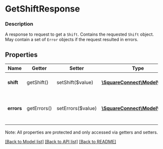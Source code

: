 # GetShiftResponse

### Description

A response to request to get a `Shift`. Contains the requested `Shift` object. May contain a set of `Error` objects if the request resulted in errors.

## Properties
Name | Getter | Setter | Type | Description | Notes
------------ | ------------- | ------------- | ------------- | ------------- | -------------
**shift** | getShift() | setShift($value) | [**\SquareConnect\Model\Shift**](Shift.md) | The requested &#x60;Shift&#x60;. | [optional] 
**errors** | getErrors() | setErrors($value) | [**\SquareConnect\Model\Error[]**](Error.md) | Any errors that occurred during the request. | [optional] 

Note: All properties are protected and only accessed via getters and setters.

[[Back to Model list]](../../README.md#documentation-for-models) [[Back to API list]](../../README.md#documentation-for-api-endpoints) [[Back to README]](../../README.md)

